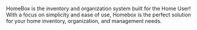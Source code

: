 HomeBox is the inventory and organization system built for the Home User! With a focus on simplicity and ease of use, Homebox is the perfect solution for your home inventory, organization, and management needs.
